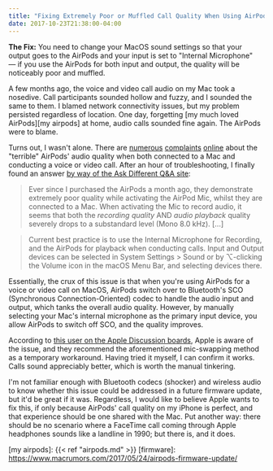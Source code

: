 ```yaml
---
title: "Fixing Extremely Poor or Muffled Call Quality When Using AirPods and MacOS"
date: 2017-10-23T21:38:00-04:00
---
```


**The Fix:** You need to change your MacOS sound settings so that your output goes to the AirPods and your input is set to "Internal Microphone" — if you use the AirPods for both input and output, the quality will be noticeably poor and muffled. 

A few months ago, the voice and video call audio on my Mac took a nosedive. Call participants sounded hollow and fuzzy, and I sounded the same to them. I blamed network connectivity issues, but my problem persisted regardless of location. One day, forgetting [my much loved AirPods][my airpods] at home, audio calls sounded fine again. The AirPods were to blame. 

Turns out, I wasn't alone. There are [numerous][ex1] [complaints][ex2] [online][ex3] about the "terrible" AirPods' audio quality when both connected to a Mac and conducting a voice or video call. After an hour of troubleshooting, I finally found an answer [by way of the Ask Different Q&A site][se]: 

> Ever since I purchased the AirPods a month ago, they demonstrate extremely poor quality while activating the AirPod Mic, whilst they are connected to a Mac. When activating the Mic to record audio, it seems that both the _recording quality_ AND _audio playback_ quality severely drops to a substandard level (Mono 8.0 kHz). [...]

> Current best practice is to use the Internal Microphone for Recording, and the AirPods for playback when conducting calls. Input and Output devices can be selected in System Settings > Sound or by ⌥-clicking the Volume icon in the macOS Menu Bar, and selecting devices there.

Essentially, the crux of this issue is that when you're using AirPods for a voice or video call on MacOS, AirPods switch over to Bluetooth's SCO (Synchronous Connection-Oriented) codec to handle the audio input and output, which tanks the overall audio quality. However, by manually selecting your Mac's internal microphone as the primary input device, you allow AirPods to switch off SCO, and the quality improves. 

According to [this user on the Apple Discussion boards][apple], Apple is aware of the issue, and they recommend the aforementioned mic-swapping method as a temporary workaround. Having tried it myself, I can confirm it works. Calls sound appreciably better, which is worth the manual tinkering. 

I'm not familiar enough with Bluetooth codecs (shocker) and wireless audio to know whether this issue could be addressed in a  future firmware update, but it'd be great if it was. Regardless, I would like to believe Apple wants to fix this, if only because AirPods' call quality on my iPhone is perfect, and that experience should be one shared with the Mac. Put another way: there should be no scenario where a FaceTime call coming through Apple headphones sounds like a landline in 1990; but there is, and it does. 

[ex1]: https://origin-discussions-us.apple.com/thread/7842000
[ex2]: https://productforums.google.com/forum/#!topic/hangouts/qpzl6ar_-qI;context-place=topicsearchin/hangouts/category$3Ai-found-a-bug%7Csort:relevance%7Cspell:false
[ex3]: https://twitter.com/chrismaddern/status/850464518962413568

[se]: https://apple.stackexchange.com/questions/282705/airpods-extremely-poor-mic-quality-on-mac

[apple]: https://discussions.apple.com/message/31255072#31255072
[my airpods]: {{< ref "airpods.md" >}}
[firmware]: https://www.macrumors.com/2017/05/24/airpods-firmware-update/